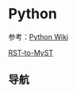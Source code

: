 # Python

参考：[Python Wiki](https://wiki.python.org/moin/)

[RST-to-MyST](https://rst-to-myst.readthedocs.io/en/latest/index.html)

## 导航

```{tableofcontents}
```